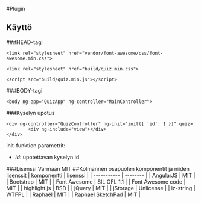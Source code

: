 #Plugin

## Käyttö

###HEAD-tagi

```
<link rel="stylesheet" href="vendor/font-awesome/css/font-awesome.min.css">

<link rel="stylesheet" href="build/quiz.min.css">

<script src="build/quiz.min.js"></script>
```

###BODY-tagi

```
<body ng-app="QuizApp" ng-controller="MainController">
```

###Kyselyn upotus

```
<div ng-controller="QuizController" ng-init="init({ 'id': 1 })" quiz>
        <div ng-include="view"></div>
</div>
```

init-funktion parametrit:

* *id*: upotettavan kyselyn id.

###Lisenssi
Varmaan MIT
##Kolmannen osapuolen komponentit ja niiden lisenssit
| komponentti | lisenssi |
| ----------- | -------- |
| AngularJS   | MIT      |
| Bootstrap   | MIT      |
| Font Awesome | SIL OFL 1.1 |
| Font Awesome code | MIT |
| highlight.js | BSD |
| jQuery | MIT |
| jStorage | Unlicense |
| lz-string | WTFPL |
| Raphaël | MIT |
| Raphael SketchPad | MIT |
